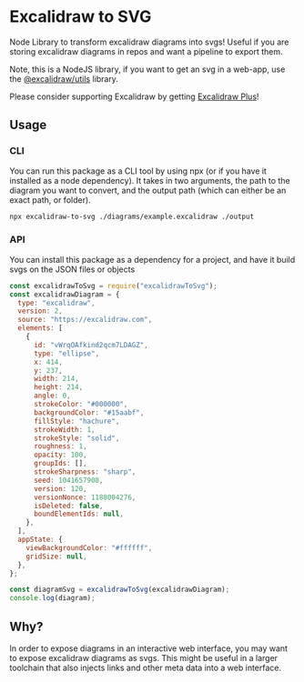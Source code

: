 # Excalidraw to SVG

Node Library to transform excalidraw diagrams into svgs!
Useful if you are storing excalidraw diagrams in repos and want a pipeline to export them.

Note, this is a NodeJS library, if you want to get an svg in a web-app, use the [@excalidraw/utils](https://www.npmjs.com/package/@excalidraw/utils) library.

Please consider supporting Excalidraw by getting [Excalidraw Plus](https://plus.excalidraw.com/)!

## Usage

### CLI

You can run this package as a CLI tool by using npx (or if you have it installed as a node dependency).
It takes in two arguments, the path to the diagram you want to convert, and the output path (which can either be an exact path, or folder).

```bash
npx excalidraw-to-svg ./diagrams/example.excalidraw ./output
```

### API

You can install this package as a dependency for a project, and have it build svgs on the JSON files or objects

```javascript
const excalidrawToSvg = require("excalidrawToSvg");
const excalidrawDiagram = {
  type: "excalidraw",
  version: 2,
  source: "https://excalidraw.com",
  elements: [
    {
      id: "vWrqOAfkind2qcm7LDAGZ",
      type: "ellipse",
      x: 414,
      y: 237,
      width: 214,
      height: 214,
      angle: 0,
      strokeColor: "#000000",
      backgroundColor: "#15aabf",
      fillStyle: "hachure",
      strokeWidth: 1,
      strokeStyle: "solid",
      roughness: 1,
      opacity: 100,
      groupIds: [],
      strokeSharpness: "sharp",
      seed: 1041657908,
      version: 120,
      versionNonce: 1188004276,
      isDeleted: false,
      boundElementIds: null,
    },
  ],
  appState: {
    viewBackgroundColor: "#ffffff",
    gridSize: null,
  },
};

const diagramSvg = excalidrawToSvg(excalidrawDiagram);
console.log(diagram);
```

## Why?

In order to expose diagrams in an interactive web interface, you may want to expose excalidraw diagrams as svgs. This might be useful in a larger toolchain that also injects links and other meta data into a web interface.
